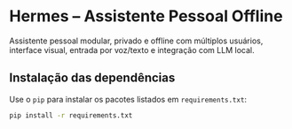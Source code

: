 # Hermes – Assistente Pessoal Offline

Assistente pessoal modular, privado e offline com múltiplos usuários, interface visual, entrada por voz/texto e integração com LLM local.

## Instalação das dependências

Use o `pip` para instalar os pacotes listados em `requirements.txt`:

```bash
pip install -r requirements.txt
```
